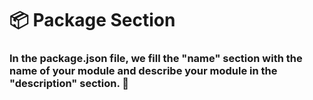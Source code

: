 # 📦 Package Section
### In the package.json file, we fill the "name" section with the name of your module and describe your module in the "description" section. 🚀
